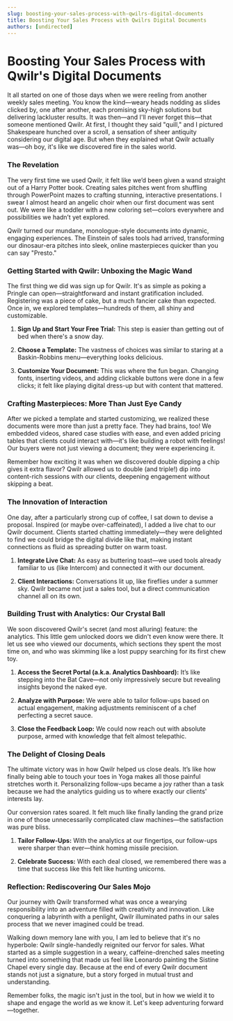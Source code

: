 ```yaml
---
slug: boosting-your-sales-process-with-qwilrs-digital-documents
title: Boosting Your Sales Process with Qwilrs Digital Documents
authors: [undirected]
---
```



# Boosting Your Sales Process with Qwilr's Digital Documents

It all started on one of those days when we were reeling from another weekly sales meeting. You know the kind—weary heads nodding as slides clicked by, one after another, each promising sky-high solutions but delivering lackluster results. It was then—and I'll never forget this—that someone mentioned Qwilr. At first, I thought they said "quill," and I pictured Shakespeare hunched over a scroll, a sensation of sheer antiquity considering our digital age. But when they explained what Qwilr actually was—oh boy, it's like we discovered fire in the sales world.

### The Revelation

The very first time we used Qwilr, it felt like we’d been given a wand straight out of a Harry Potter book. Creating sales pitches went from shuffling through PowerPoint mazes to crafting stunning, interactive presentations. I swear I almost heard an angelic choir when our first document was sent out. We were like a toddler with a new coloring set—colors everywhere and possibilities we hadn’t yet explored.

Qwilr turned our mundane, monologue-style documents into dynamic, engaging experiences. The Einstein of sales tools had arrived, transforming our dinosaur-era pitches into sleek, online masterpieces quicker than you can say "Presto." 

### Getting Started with Qwilr: Unboxing the Magic Wand

The first thing we did was sign up for Qwilr. It's as simple as poking a Pringle can open—straightforward and instant gratification included. Registering was a piece of cake, but a much fancier cake than expected. Once in, we explored templates—hundreds of them, all shiny and customizable.

1. **Sign Up and Start Your Free Trial:** This step is easier than getting out of bed when there's a snow day.
   
2. **Choose a Template:** The vastness of choices was similar to staring at a Baskin-Robbins menu—everything looks delicious. 

3. **Customize Your Document:** This was where the fun began. Changing fonts, inserting videos, and adding clickable buttons were done in a few clicks; it felt like playing digital dress-up but with content that mattered.

### Crafting Masterpieces: More Than Just Eye Candy

After we picked a template and started customizing, we realized these documents were more than just a pretty face. They had brains, too! We embedded videos, shared case studies with ease, and even added pricing tables that clients could interact with—it's like building a robot with feelings! Our buyers were not just viewing a document; they were experiencing it. 

Remember how exciting it was when we discovered double dipping a chip gives it extra flavor? Qwilr allowed us to double (and triple!) dip into content-rich sessions with our clients, deepening engagement without skipping a beat.

### The Innovation of Interaction

One day, after a particularly strong cup of coffee, I sat down to devise a proposal. Inspired (or maybe over-caffeinated), I added a live chat to our Qwilr document. Clients started chatting immediately—they were delighted to find we could bridge the digital divide like that, making instant connections as fluid as spreading butter on warm toast. 

1. **Integrate Live Chat:** As easy as buttering toast—we used tools already familiar to us (like Intercom) and connected it with our document.

2. **Client Interactions:** Conversations lit up, like fireflies under a summer sky. Qwilr became not just a sales tool, but a direct communication channel all on its own.

### Building Trust with Analytics: Our Crystal Ball

We soon discovered Qwilr's secret (and most alluring) feature: the analytics. This little gem unlocked doors we didn't even know were there. It let us see who viewed our documents, which sections they spent the most time on, and who was skimming like a lost puppy searching for its first chew toy. 

1. **Access the Secret Portal (a.k.a. Analytics Dashboard):** It’s like stepping into the Bat Cave—not only impressively secure but revealing insights beyond the naked eye.

2. **Analyze with Purpose:** We were able to tailor follow-ups based on actual engagement, making adjustments reminiscent of a chef perfecting a secret sauce.

3. **Close the Feedback Loop:** We could now reach out with absolute purpose, armed with knowledge that felt almost telepathic. 

### The Delight of Closing Deals

The ultimate victory was in how Qwilr helped us close deals. It’s like how finally being able to touch your toes in Yoga makes all those painful stretches worth it. Personalizing follow-ups became a joy rather than a task because we had the analytics guiding us to where exactly our clients' interests lay.

Our conversion rates soared. It felt much like finally landing the grand prize in one of those unnecessarily complicated claw machines—the satisfaction was pure bliss. 

1. **Tailor Follow-Ups:** With the analytics at our fingertips, our follow-ups were sharper than ever—think homing missile precision.

2. **Celebrate Success:** With each deal closed, we remembered there was a time that success like this felt like hunting unicorns.

### Reflection: Rediscovering Our Sales Mojo

Our journey with Qwilr transformed what was once a wearying responsibility into an adventure filled with creativity and innovation. Like conquering a labyrinth with a penlight, Qwilr illuminated paths in our sales process that we never imagined could be tread. 

Walking down memory lane with you, I am led to believe that it's no hyperbole: Qwilr single-handedly reignited our fervor for sales. What started as a simple suggestion in a weary, caffeine-drenched sales meeting turned into something that made us feel like Leonardo painting the Sistine Chapel every single day. Because at the end of every Qwilr document stands not just a signature, but a story forged in mutual trust and understanding.

Remember folks, the magic isn't just in the tool, but in how we wield it to shape and engage the world as we know it. Let's keep adventuring forward—together.